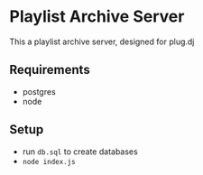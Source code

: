 # Playlist Archive Server

This a playlist archive server, designed for plug.dj

## Requirements

* postgres
* node

## Setup

* run `db.sql` to create databases
* `node index.js`
